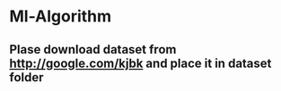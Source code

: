 # Ml-Algorithm


## Plase download dataset from http://google.com/kjbk and place it in dataset folder
